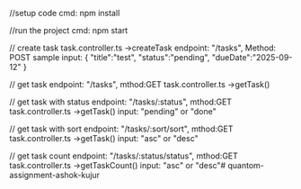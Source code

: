 //setup code
cmd: npm install

//run the project
cmd:  npm start

// create task 
task.controller.ts ->createTask
endpoint: "/tasks", Method: POST
sample input: {
    "title":"test",
    "status":"pending",
    "dueDate":"2025-09-12"
}


// get task 
endpoint: "/tasks", mthod:GET 
task.controller.ts ->getTask()

// get task with status 
endpoint: "/tasks/:status", mthod:GET 
task.controller.ts ->getTask()
input: "pending" or "done"

// get task with sort 
endpoint: "/tasks/:sort/sort", mthod:GET 
task.controller.ts ->getTask()
input: "asc" or "desc"

// get task count 
endpoint: "/tasks/:status/status", mthod:GET 
task.controller.ts ->getTaskCount()
input: "asc" or "desc"# quantom-assignment-ashok-kujur
